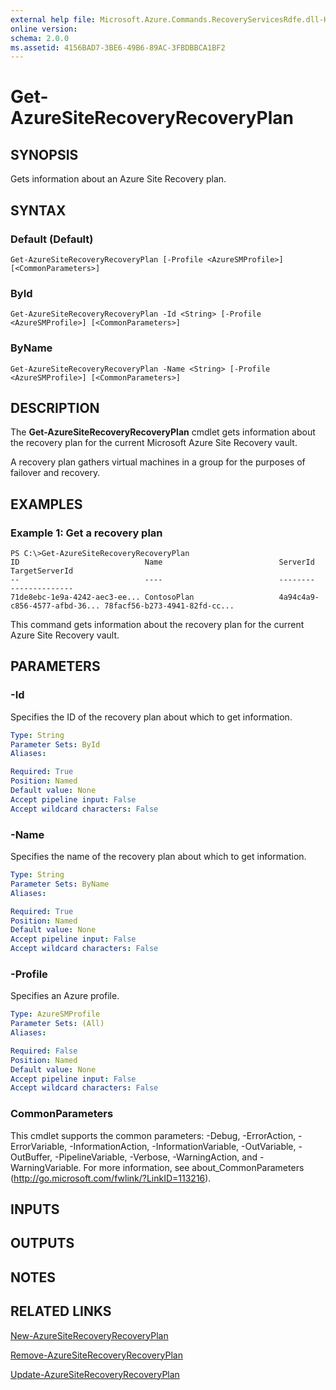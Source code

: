 ```yaml
---
external help file: Microsoft.Azure.Commands.RecoveryServicesRdfe.dll-Help.xml
online version: 
schema: 2.0.0
ms.assetid: 4156BAD7-3BE6-49B6-89AC-3FBDBBCA1BF2
---
```


# Get-AzureSiteRecoveryRecoveryPlan

## SYNOPSIS
Gets information about an Azure Site Recovery plan.

## SYNTAX

### Default (Default)
```
Get-AzureSiteRecoveryRecoveryPlan [-Profile <AzureSMProfile>] [<CommonParameters>]
```

### ById
```
Get-AzureSiteRecoveryRecoveryPlan -Id <String> [-Profile <AzureSMProfile>] [<CommonParameters>]
```

### ByName
```
Get-AzureSiteRecoveryRecoveryPlan -Name <String> [-Profile <AzureSMProfile>] [<CommonParameters>]
```

## DESCRIPTION
The **Get-AzureSiteRecoveryRecoveryPlan** cmdlet gets information about the recovery plan for the current Microsoft Azure Site Recovery vault.

A recovery plan gathers virtual machines in a group for the purposes of failover and recovery.

## EXAMPLES

### Example 1: Get a recovery plan
```
PS C:\>Get-AzureSiteRecoveryRecoveryPlan
ID                            Name                          ServerId                      TargetServerId
--                            ----                          --------                      --------------
71de8ebc-1e9a-4242-aec3-ee... ContosoPlan                   4a94c4a9-c856-4577-afbd-36... 78facf56-b273-4941-82fd-cc...
```

This command gets information about the recovery plan for the current Azure Site Recovery vault.

## PARAMETERS

### -Id
Specifies the ID of the recovery plan about which to get information.

```yaml
Type: String
Parameter Sets: ById
Aliases: 

Required: True
Position: Named
Default value: None
Accept pipeline input: False
Accept wildcard characters: False
```

### -Name
Specifies the name of the recovery plan about which to get information.

```yaml
Type: String
Parameter Sets: ByName
Aliases: 

Required: True
Position: Named
Default value: None
Accept pipeline input: False
Accept wildcard characters: False
```

### -Profile
Specifies an Azure profile.

```yaml
Type: AzureSMProfile
Parameter Sets: (All)
Aliases: 

Required: False
Position: Named
Default value: None
Accept pipeline input: False
Accept wildcard characters: False
```

### CommonParameters
This cmdlet supports the common parameters: -Debug, -ErrorAction, -ErrorVariable, -InformationAction, -InformationVariable, -OutVariable, -OutBuffer, -PipelineVariable, -Verbose, -WarningAction, and -WarningVariable. For more information, see about_CommonParameters (http://go.microsoft.com/fwlink/?LinkID=113216).

## INPUTS

## OUTPUTS

## NOTES

## RELATED LINKS

[New-AzureSiteRecoveryRecoveryPlan](./New-AzureSiteRecoveryRecoveryPlan.md)

[Remove-AzureSiteRecoveryRecoveryPlan](./Remove-AzureSiteRecoveryRecoveryPlan.md)

[Update-AzureSiteRecoveryRecoveryPlan](./Update-AzureSiteRecoveryRecoveryPlan.md)


